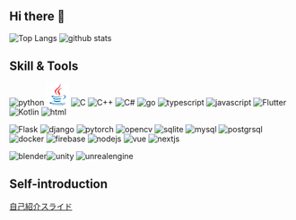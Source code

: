 ## Hi there 👋

<p align="left"> 
  <img alt="Top Langs" height="150px" src="https://github-readme-stats.vercel.app/api/top-langs/?username=hato72&layout=compact&show_icons=true&theme=onedark" />
  <img alt="github stats" height="150px" src="https://github-readme-stats.vercel.app/api?username=hato72&theme=onedark&show_icons=ture" />
</p>

## Skill & Tools

<!-- 
<a href="https://ja.wikipedia.org/wiki/C%2B%2B" target="_blank"> 
<img src="" width="0" height="40"/></a> 
-->

<img src="https://cdn.jsdelivr.net/gh/devicons/devicon@latest/icons/python/python-original.svg" alt="python" width="40" height="40"/> <img src="https://raw.githubusercontent.com/devicons/devicon/master/icons/java/java-original.svg" alt="java" width="40" height="40" /> <img src="https://cdn.jsdelivr.net/gh/devicons/devicon@latest/icons/c/c-original.svg" alt="C" width="40" height="40" /> <img src="https://cdn.jsdelivr.net/gh/devicons/devicon@latest/icons/cplusplus/cplusplus-original.svg" alt="C++" width="40" height="40" /> <img src="https://cdn.jsdelivr.net/gh/devicons/devicon@latest/icons/csharp/csharp-original.svg" alt="C#" width="40" height="40" /> <img src="https://cdn.jsdelivr.net/gh/devicons/devicon@latest/icons/go/go-original-wordmark.svg" alt="go" width="40" height="40" /> <img src="https://miro.medium.com/max/816/1*TpbxEQy4ckB-g31PwUQPlg.png" alt="typescript" width="40" height="40" /> <img src="https://cdn.jsdelivr.net/gh/devicons/devicon@latest/icons/javascript/javascript-original.svg" alt="javascript" width="40" height="40" /> <img src="https://cdn.jsdelivr.net/gh/devicons/devicon@latest/icons/flutter/flutter-original.svg" alt="Flutter" width="40" height="40"/> <img src="https://cdn.jsdelivr.net/gh/devicons/devicon@latest/icons/kotlin/kotlin-original-wordmark.svg" alt="Kotlin" width="40" height="40"/> <img src="https://cdn.jsdelivr.net/gh/devicons/devicon@latest/icons/html5/html5-original.svg" alt="html" width="40" height="40"/>

<img src="https://cdn.jsdelivr.net/gh/devicons/devicon@latest/icons/flask/flask-original.svg" alt="Flask" width="40" height="40"/> <img src="https://cdn.jsdelivr.net/gh/devicons/devicon@latest/icons/django/django-plain.svg" alt="django" width="40" height="40"/> <img src="https://cdn.jsdelivr.net/gh/devicons/devicon@latest/icons/pytorch/pytorch-original.svg" alt="pytorch" width="40" height="40" /> <img src="https://cdn.jsdelivr.net/gh/devicons/devicon@latest/icons/opencv/opencv-original.svg" alt="opencv" width="40" height="40" /> <img src="https://cdn.jsdelivr.net/gh/devicons/devicon@latest/icons/sqlite/sqlite-original.svg" alt="sqlite" width="40" height="40" /> <img src="https://i.imgur.com/DhItfPT.png" alt="mysql" width="55" height="37" /> <img src="https://i.imgur.com/Vue1PQc.png" alt="postgrsql" width="43" height="40" /> <img src="https://i.imgur.com/bg9mF8Z.png" alt="docker" width="43" height="40" /> <img src="https://cdn.jsdelivr.net/gh/devicons/devicon@latest/icons/firebase/firebase-original.svg" alt="firebase" width="43" height="40" /> <img src="https://upload.wikimedia.org/wikipedia/commons/thumb/d/d9/Node.js_logo.svg/1200px-Node.js_logo.svg.png" alt="nodejs" width="60" height="40" /> <img src="https://cdn.jsdelivr.net/gh/devicons/devicon@latest/icons/vuejs/vuejs-original.svg" alt="vue" width="40" height="40" /> <img src="https://i.imgur.com/xRPAKSY.png" alt="nextjs" width="41" height="41" />

<img src="https://cdn.jsdelivr.net/gh/devicons/devicon@latest/icons/blender/blender-original.svg" alt="blender" width="60" height="40" /><img src="https://cdn.jsdelivr.net/gh/devicons/devicon@latest/icons/unity/unity-original.svg" alt="unity" width="40" height="40"/> <img src="https://cdn.jsdelivr.net/gh/devicons/devicon@latest/icons/unrealengine/unrealengine-original.svg" alt="unrealengine" width="40" height="40"/>
<!-- https://devicon.dev/-->
<!-- -->
<!-- -->


<!--
**hato72/hato72** is a ✨ _special_ ✨ repository because its `README.md` (this file) appears on your GitHub profile.

Here are some ideas to get you started:

- 🔭 I’m currently working on ...
- 🌱 I’m currently learning ...
- 👯 I’m looking to collaborate on ...
- 🤔 I’m looking for help with ...
- 💬 Ask me about ...
- 📫 How to reach me: ...
- 😄 Pronouns: ...
- ⚡ Fun fact: ...
-->

## Self-introduction 
[自己紹介スライド](https://www.canva.com/design/DAF574sieGw/li2lxoA72ITE3MXADvLcpw/view?utm_content=DAF574sieGw&utm_campaign=designshare&utm_medium=link&utm_source=editor)
